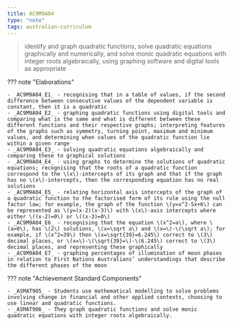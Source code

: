 ```yaml
---
title: AC9M9A04
type: "note"
tags: australian-curriculum
---
```




> identify and graph quadratic functions, solve quadratic equations graphically and numerically, and solve monic quadratic equations with integer roots algebraically, using graphing software and digital tools as appropriate

??? note "Elaborations"

	- _AC9M9A04_E1_ - recognising that in a table of values, if the second difference between consecutive values of the dependent variable is constant, then it is a quadratic
	- _AC9M9A04_E2_ - graphing quadratic functions using digital tools and comparing what is the same and what is different between these different functions and their respective graphs; interpreting features of the graphs such as symmetry, turning point, maximum and minimum values, and determining when values of the quadratic function lie within a given range
	- _AC9M9A04_E3_ - solving quadratic equations algebraically and comparing these to graphical solutions
	- _AC9M9A04_E4_ - using graphs to determine the solutions of quadratic equations; recognising that the roots of a quadratic function correspond to the \(x\)-intercepts of its graph and that if the graph has no \(x\)-intercepts, then the corresponding equation has no real solutions
	- _AC9M9A04_E5_ - relating horizontal axis intercepts of the graph of a quadratic function to the factorised form of its rule using the null factor law; for example, the graph of the function \(y=x^2-5x+6\) can be represented as \(y=(x-2)(x-3)\) with \(x\)-axis intercepts where either \((x-2)=0\) or \((x-3)=0\)
	- _AC9M9A04_E6_ - recognising that the equation \(x^2=a\), where \(a>0\), has \(2\) solutions, \(x=\sqrt a\) and \(x=\)-\(\sqrt a\); for example, if \(x^2=39\) then \(x=\sqrt{39}=6.245\) correct to \(3\) decimal places, or \(x=\)-\(\sqrt{39}=\)-\(6.245\) correct to \(3\) decimal places, and representing these graphically
	- _AC9M9A04_E7_ - graphing percentages of illumination of moon phases in relation to First Nations Australians’ understandings that describe the different phases of the moon
??? note "Achievement Standard Components"

	- _ASMAT905_ - Students use mathematical modelling to solve problems involving change in financial and other applied contexts, choosing to use linear and quadratic functions.
	- _ASMAT906_ - They graph quadratic functions and solve monic quadratic equations with integer roots algebraically.


